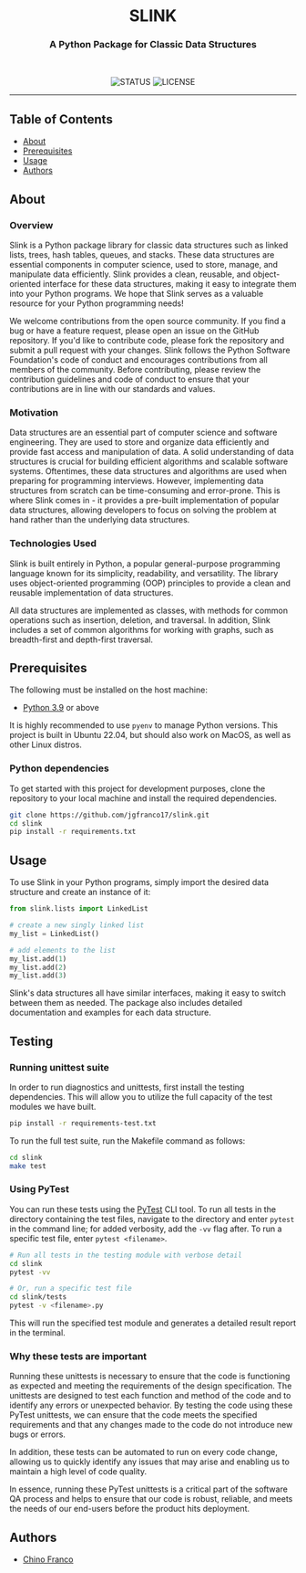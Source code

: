 <h1 align="center">SLINK</h1>

<h3 align="center">A Python Package for Classic Data Structures</h3>

<div align="center">
<br />

![STATUS](https://img.shields.io/badge/status-active-brightgreen?style=for-the-badge) ![LICENSE](https://img.shields.io/badge/license-BSD3Clause-blue?style=for-the-badge)

</div>

---

## Table of Contents
* [About](#about)
* [Prerequisites](#prerequisites)
* [Usage](#usage)
* [Authors](#authors)

## About <a name="about"></a>

### Overview

Slink is a Python package library for classic data structures such as linked lists, trees, hash tables, queues, and stacks. These data structures are essential components in computer science, used to store, manage, and manipulate data efficiently. Slink provides a clean, reusable, and object-oriented interface for these data structures, making it easy to integrate them into your Python programs. We hope that Slink serves as a valuable resource for your Python programming needs!

We welcome contributions from the open source community. If you find a bug or have a feature request, please open an issue on the GitHub repository. If you'd like to contribute code, please fork the repository and submit a pull request with your changes. Slink follows the Python Software Foundation's code of conduct and encourages contributions from all members of the community. Before contributing, please review the contribution guidelines and code of conduct to ensure that your contributions are in line with our standards and values.

### Motivation
Data structures are an essential part of computer science and software engineering. They are used to store and organize data efficiently and provide fast access and manipulation of data. A solid understanding of data structures is crucial for building efficient algorithms and scalable software systems. Oftentimes, these data structures and algorithms are used when preparing for programming interviews. However, implementing data structures from scratch can be time-consuming and error-prone. This is where Slink comes in - it provides a pre-built implementation of popular data structures, allowing developers to focus on solving the problem at hand rather than the underlying data structures.

### Technologies Used
Slink is built entirely in Python, a popular general-purpose programming language known for its simplicity, readability, and versatility. The library uses object-oriented programming (OOP) principles to provide a clean and reusable implementation of data structures.

All data structures are implemented as classes, with methods for common operations such as insertion, deletion, and traversal. In addition, Slink includes a set of common algorithms for working with graphs, such as breadth-first and depth-first traversal.

## Prerequisites <a name="prerequisites"></a>
The following must be installed on the host machine:

- [Python 3.9](https://github.com/pyenv/pyenv) or above

It is highly recommended to use `pyenv` to manage Python versions. This project is built in Ubuntu 22.04, but should also work on MacOS, as well as other Linux distros.

### Python dependencies

To get started with this project for development purposes, clone the repository to your local machine and install the required dependencies.

```bash
git clone https://github.com/jgfranco17/slink.git
cd slink
pip install -r requirements.txt
```

## Usage <a name="usage"></a>

To use Slink in your Python programs, simply import the desired data structure and create an instance of it:

```python
from slink.lists import LinkedList

# create a new singly linked list
my_list = LinkedList()

# add elements to the list
my_list.add(1)
my_list.add(2)
my_list.add(3)
```

Slink's data structures all have similar interfaces, making it easy to switch between them as needed. The package also includes detailed documentation and examples for each data structure.

## Testing <a name = "testing"></a>

### Running unittest suite

In order to run diagnostics and unittests, first install the testing dependencies. This will allow you to utilize the full capacity of the test modules we have built.

```bash
pip install -r requirements-test.txt
```

To run the full test suite, run the Makefile command as follows:

```bash
cd slink
make test
```

### Using PyTest

You can run these tests using the [PyTest](https://docs.pytest.org/en/7.3.x/) CLI tool. To run all tests in the directory containing the test files, navigate to the directory and enter `pytest` in the command line; for added verbosity, add the `-vv` flag after. To run a specific test file, enter `pytest <filename>`.

```bash
# Run all tests in the testing module with verbose detail
cd slink
pytest -vv

# Or, run a specific test file
cd slink/tests
pytest -v <filename>.py
```

This will run the specified test module and generates a detailed result report in the terminal.

### Why these tests are important

Running these unittests is necessary to ensure that the code is functioning as expected and meeting the requirements of the design specification. The unittests are designed to test each function and method of the code and to identify any errors or unexpected behavior. By testing the code using these PyTest unittests, we can ensure that the code meets the specified requirements and that any changes made to the code do not introduce new bugs or errors.

In addition, these tests can be automated to run on every code change, allowing us to quickly identify any issues that may arise and enabling us to maintain a high level of code quality. 

In essence, running these PyTest unittests is a critical part of the software QA process and helps to ensure that our code is robust, reliable, and meets the needs of our end-users before the product hits deployment.

## Authors <a name = "authors"></a>

- [Chino Franco](https://github.com/jgfranco17)